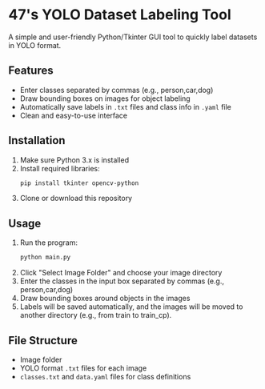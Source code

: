 # 47's YOLO Dataset Labeling Tool

A simple and user-friendly Python/Tkinter GUI tool to quickly label datasets in YOLO format.

## Features
- Enter classes separated by commas (e.g., person,car,dog)  
- Draw bounding boxes on images for object labeling  
- Automatically save labels in `.txt` files and class info in `.yaml` file  
- Clean and easy-to-use interface  

## Installation
1. Make sure Python 3.x is installed  
2. Install required libraries:  
   ```bash
   pip install tkinter opencv-python
   ```  
3. Clone or download this repository  

## Usage
1. Run the program:  
   ```bash
   python main.py
   ```  
2. Click "Select Image Folder" and choose your image directory  
3. Enter the classes in the input box separated by commas (e.g., person,car,dog)  
4. Draw bounding boxes around objects in the images  
5. Labels will be saved automatically, and the images will be moved to another directory (e.g., from train to train_cp).

## File Structure
- Image folder  
- YOLO format `.txt` files for each image  
- `classes.txt` and `data.yaml` files for class definitions  
